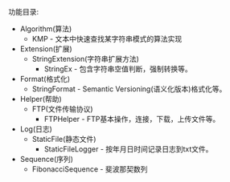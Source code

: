 功能目录:

- Algorithm(算法)
  - KMP - 文本中快速查找某字符串模式的算法实现
- Extension(扩展)
  - StringExtension(字符串扩展方法)
    -  StringEx - 包含字符串空值判断，强制转换等。
- Format(格式化)
  - StringFormat - Semantic Versioning(语义化版本)格式化等。
- Helper(帮助)
  - FTP(文件传输协议)
    - FTPHelper - FTP基本操作，连接，下载，上传文件等。
- Log(日志)
  - StaticFile(静态文件)
    - StaticFileLogger - 按年月日时间记录日志到txt文件。
- Sequence(序列)
  - FibonacciSequence -  斐波那契数列

